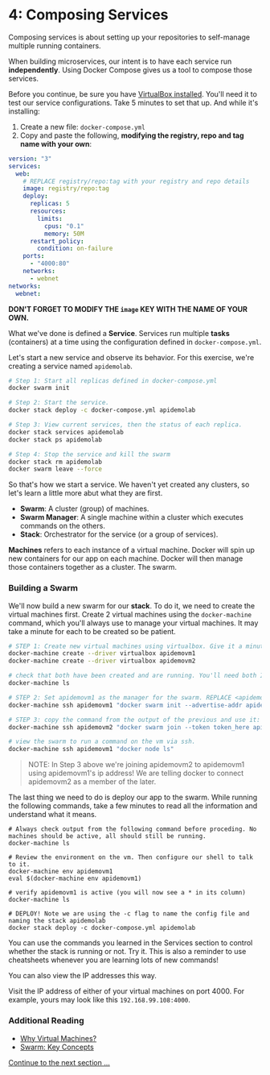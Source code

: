 # 4: Composing Services

Composing services is about setting up your repositories to self-manage multiple running containers.

When building microservices, our intent is to have each service run **independently**. Using Docker Compose gives us a tool to compose those services. 

Before you continue, be sure you have [VirtualBox installed](https://www.virtualbox.org/wiki/Downloads). You'll need it to test our service configurations. Take 5 minutes to set that up. And while it's installing:

1. Create a new file: `docker-compose.yml`
2. Copy and paste the following, **modifying the registry, repo and tag name with your own**:

```yaml
version: "3"
services:
  web:
    # REPLACE registry/repo:tag with your registry and repo details
    image: registry/repo:tag
    deploy:
      replicas: 5
      resources:
        limits:
          cpus: "0.1"
          memory: 50M
      restart_policy:
        condition: on-failure
    ports:
      - "4000:80"
    networks:
      - webnet
networks:
  webnet:
```

**DON'T FORGET TO MODIFY THE `image` KEY WITH THE NAME OF YOUR OWN.**

What we've done is defined a **Service**. Services run multiple **tasks** (containers) at a time using the configuration defined in `docker-compose.yml`. 

Let's start a new service and observe its behavior. For this exercise, we're creating a service named `apidemolab`.

```bash
# Step 1: Start all replicas defined in docker-compose.yml
docker swarm init

# Step 2: Start the service.
docker stack deploy -c docker-compose.yml apidemolab

# Step 3: View current services, then the status of each replica.
docker stack services apidemolab
docker stack ps apidemolab

# Step 4: Stop the service and kill the swarm
docker stack rm apidemolab
docker swarm leave --force
```

So that's how we start a service. We haven't yet created any clusters, so let's learn a little more abut what they are first.

- **Swarm**: A cluster (group) of machines.
- **Swarm Manager**: A single machine within a cluster which executes commands on the others.
- **Stack**: Orchestrator for the service (or a group of services).

**Machines** refers to each instance of a virtual machine. Docker will spin up new containers for our app on each machine. Docker will then manage those containers together as a cluster. The swarm.

### Building a Swarm

We'll now build a new swarm for our **stack**. To do it, we need to create the virtual machines first. Create 2 virtual machines using the `docker-machine` command, which you'll always use to manage your virtual machines. It may take a minute for each to be created so be patient.

```bash
# STEP 1: Create new virtual machines using virtualbox. Give it a minute to finish.
docker-machine create --driver virtualbox apidemovm1
docker-machine create --driver virtualbox apidemovm2

# check that both have been created and are running. You'll need both IP addresses for the next step so take note!
docker-machine ls

# STEP 2: Set apidemovm1 as the manager for the swarm. REPLACE <apidemovm1 ip> WITH IP TO THE VM. Don't include the tcp:\\ prefix
docker-machine ssh apidemovm1 "docker swarm init --advertise-addr apidemovm1_ip_here:2377"

# STEP 3: copy the command from the output of the previous and use it:
docker-machine ssh apidemovm2 "docker swarm join --token token_here apidemovm1_ip_here:2377"

# view the swarm to run a command on the vm via ssh.
docker-machine ssh apidemovm1 "docker node ls"
```

> NOTE: In Step 3 above we're joining apidemovm2 to apidemovm1 using apidemovm1's ip address! We are telling docker to connect apidemovm2 as a member of the later.

The last thing we need to do is deploy our app to the swarm. While running the following commands, take a few minutes to read all the information and understand what it means.

```
# Always check output from the following command before proceding. No machines should be active, all should still be running.
docker-machine ls

# Review the environment on the vm. Then configure our shell to talk to it.
docker-machine env apidemovm1
eval $(docker-machine env apidemovm1) 

# verify apidemovm1 is active (you will now see a * in its column)
docker-machine ls

# DEPLOY! Note we are using the -c flag to name the config file and naming the stack apidemolab
docker stack deploy -c docker-compose.yml apidemolab
```

You can use the commands you learned in the Services section to control whether the stack is running or not. Try it. This is also a reminder to use cheatsheets whenever you are learning lots of new commands!

You can also view the IP addresses this way.

Visit the IP address of either of your virtual machines on port 4000. For example, yours may look like this `192.168.99.108:4000`.

### Additional Reading

- [Why Virtual Machines?](https://www.virtualbox.org/manual/ch01.html#virt-why-useful)
- [Swarm: Key Concepts](https://docs.docker.com/engine/swarm/key-concepts/)

[Continue to the next section ...](part5.md)
